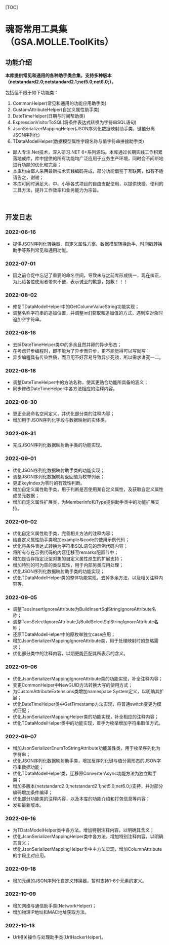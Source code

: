 [TOC]

# 魂哥常用工具集（GSA.MOLLE.ToolKits）

## 功能介绍

**本库提供常见和通用的各种助手类合集，支持多种版本（netstandard2.0;netstandard2.1;net5.0;net6.0;）。**

包括但不限于如下功能类：
1. CommonHelper(常见和通用的功能应用助手类)
1. CustomAttributeHelper(自定义属性助手类)
1. DateTimeHelper(日期与时间帮助类)
1. ExpressionVisitorToSQL(将条件表达式转换为字符串SQL语句)
1. JsonSerializerMappingHelper(JSON序列化数据映射助手类，键值分离JSON序列化)
1. TDataModelHelper(数据模型属性字段名称与值字符串拼接助手类)

- 鄙人专注.Net技术，深入研习.NET 6+系列源码。本库通过长期实践工作积累落地成库，库中提供的所有功能均广泛应用于业务生产环境，同时会不间断地进行功能的优化和完善；
- 本库均由鄙人采用最新技术实践编码完成，部分功能借鉴于互联网，如有不适请告之，谢谢；
- 本库可同时满足大、中、小等各式项目的自由支配使用，以提供快捷、便利的工具方法，提升工作效率和业务能力为宗旨。

<br>

## 开发日志

### 2022-06-16
- 提供JSON序列化转换器、自定义属性方案、数据模型转换助手、时间戳转换助手等系列常见和通用功能。

### 2022-07-01
- 因之前仓促中忘记了重要的命名空间，导致未与之前库形成统一，现在纠正，为此给各位使用者带来不便，表示诚至的歉意，抱歉！！！

### 2022-08-02
- 修复TDataModelHelper中的GetColumnValueString功能实现；
- 调整名称字符串的追加位置，并调整int[]获取和追加值的方式，遇到空对象时追加空字符串。

### 2022-08-16
- 去掉DateTimeHelper类中的多余且然并卵的异步形态；
- 在考虑异步编程时，即不能为了异步而异步，更不能觉得可以写就写；
- 异步编程具有传染性质，而且用不好容易导致异步死锁，所以需求讲究一二。

### 2022-08-18
- 调整DateTimeHelper中的方法名称，使其更贴合功能所具备的涵义；
- 同步修改DateTimeHelper中各方法相应的注释内容。

### 2022-08-30
- 更正全局命名空间定义，并优化部分类的注释内容；
- 增加用于JSON序列化字段与数据映射的实体类。

### 2022-08-31
- 完成JSON序列化数据映射助手类的功能实现。

### 2022-09-01
- 优化JSON序列化数据映射助手类的功能实现；
- 调整JSON序列化数据映射返回值为枚举列表；
- 更正keyIndex为零时的有效性判断。
- 增加自定义属性助手类，用于判断是否使用某自定义属性，及获取自定义属性成员元数据；
- 增加自定义属性扩展类，为MemberInfo和Type提供助手类中的功能扩展支持。

### 2022-09-02
- 优化自定义属性助手类，完善相关方法的注释内容；
- 给自定义属性助手类增加example与code的使用示例代码；
- 优化将条件表达式转换为字符串SQL语句的示例代码内容；
- 将所有存在示例代码的内容迁移至remarks配置节中；
- 增加是否存指定泛型对象的自定义属性原生的扩展支持；
- 增加特别的可为空的类型属性，用于内部另类应用处理；
- 优化JSON序列化数据映射助手类的功能实现；
- 优化TDataModelHelper类的整体功能实现，去掉多余方法，以及相关注释内容等。

### 2022-09-05
- 调整TaosInsertIgnoreAttribute为BuildInsertSqlStringIgnoreAttribute名称；
- 调整TaosSelectIgnoreAttribute为BuildSelectSqlStringIgnoreAttribute名称；
- 还原TDataModelHelper中的原枚举独立case应用；
- 增加JsonSerializerMappingIgnoreAttribute类，用于处理映射时的忽略需求；
- 优化部分类中的注释内容，以期更能匹配其所表示的含义。

### 2022-09-06
- 优化JsonSerializerMappingIgnoreAttribute类的功能实现，补全注释内容；
- 变更CommonHelper中NewGUID方法转换大写的使用方式；
- 为CustomAttributeExtensions类增加namespace System定义，以明确其扩展；
- 优化DateTimeHelper类中GetTimestamp方法实现，将普通switch变更为模式匹配；
- 优化JsonSerializerMappingHelper类的功能实现，补全相应的注释内容；
- 优化TDataModelHelper类中的功能实现，着手为枚举增加字符串取值方式。

### 2022-09-07
- 增加JsonSerializerEnumToStringAttribute功能属性类，用于枚举序列化为字符串；
- 优化JSON序列化数据映射助手类，增加反序列化键与值分离形态的JSON字符串数据功能；
- 优化TDataModelHelper类，迁移原ConverterAsync功能方法为独立助手类；
- 增加多版本(netstandard2.0;netstandard2.1;net5.0;net6.0;)支持，并对部分编码增加条件编译；
- 优化部分功能类的注释内容，以及本库的功能介绍和打包信息等内容；
- 发布最新版本。

### 2022-09-16
- 为TDataModelHelper类中各方法，增加特别注释内容，以明确其含义；
- 优化JsonSerializerMappingHelper类中各方法，增加特别注释内容，以明确其含义；
- 优化JsonSerializerMappingHelper类中主方法实现，增加ColumnAttribute的字段比对应用。

### 2022-09-18
- 增加元组的JSON序列化自定义转换器，暂时支持1-6个元素的定义。

### 2022-10-09
- 增加网络与通信助手类(NetworkHelper)；
- 增加物理IP地址和MAC地址获取方法。

### 2022-10-13
- Url相关操作与处理助手类(UrlHackerHelper)。
